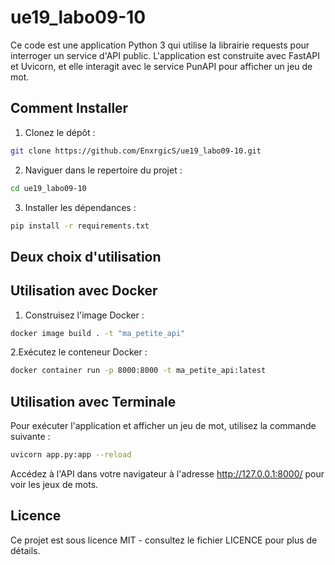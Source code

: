 # ue19_labo09-10

Ce code est une application Python 3 qui utilise la librairie requests pour interroger un service d'API public. L'application est construite avec FastAPI et Uvicorn, et elle interagit avec le service PunAPI pour afficher un jeu de mot.

## Comment Installer

1. Clonez le dépôt :
```bash
git clone https://github.com/EnxrgicS/ue19_labo09-10.git
```

2. Naviguer dans le repertoire du projet :
```bash
cd ue19_labo09-10
```

3. Installer les dépendances :
```bash
pip install -r requirements.txt
```

## Deux choix d'utilisation
## Utilisation avec Docker
1. Construisez l'image Docker :
```bash
docker image build . -t "ma_petite_api"
```

2.Exécutez le conteneur Docker :
```bash
docker container run -p 8000:8000 -t ma_petite_api:latest
```

## Utilisation avec Terminale
Pour exécuter l'application et afficher un jeu de mot, utilisez la commande suivante :
```bash
uvicorn app.py:app --reload
```
Accédez à l'API dans votre navigateur à l'adresse http://127.0.0.1:8000/ pour voir les jeux de mots.

## Licence
Ce projet est sous licence MIT - consultez le fichier LICENCE pour plus de détails.
